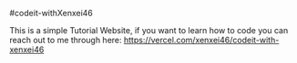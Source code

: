 #codeit-withXenxei46

This is a simple Tutorial Website, if you want to learn how to code you can reach out to me through here: https://vercel.com/xenxei46/codeit-with-xenxei46
